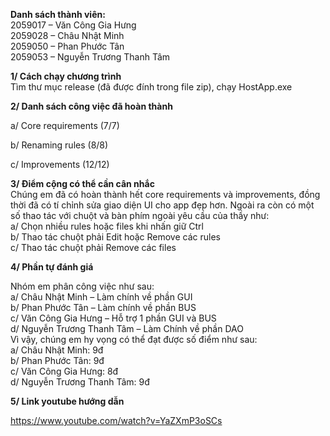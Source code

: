 **Danh sách thành viên:**  
2059017 – Văn Công Gia Hưng  
2059028 – Châu Nhật Minh  
2059050 – Phan Phước Tân  
2059053 – Nguyễn Trương Thanh Tâm  
  
  
**1/ Cách chạy chương trình**  
Tìm thư mục release (đã được đính trong file zip), chạy HostApp.exe  
  
**2/ Danh sách công việc đã hoàn thành**

a/ Core requirements (7/7)

b/ Renaming rules (8/8)

c/ Improvements (12/12)

**3/ Điểm cộng có thể cần cân nhắc**  
Chúng em đã có hoàn thành hết core requirements và improvements, đồng thời đã có tí chỉnh sửa giao diện UI cho app đẹp hơn. Ngoài ra còn có một số thao tác với chuột và bàn phím ngoài yêu cầu của thầy như:  
a/ Chọn nhiều rules hoặc files khi nhấn giữ Ctrl  
b/ Thao tác chuột phải Edit hoặc Remove các rules  
c/ Thao tác chuột phải Remove các files

**4/ Phần tự đánh giá**  
  
Nhóm em phân công việc như sau:  
a/ Châu Nhật Minh – Làm chính về phần GUI  
b/ Phan Phước Tân – Làm chính về phần BUS  
c/ Văn Công Gia Hưng – Hỗ trợ 1 phần GUI và BUS  
d/ Nguyễn Trương Thanh Tâm – Làm Chính về phần DAO  
Vì vậy, chúng em hy vọng có thể đạt được số điểm như sau:  
a/ Châu Nhật Minh: 9đ  
b/ Phan Phước Tân: 9đ  
c/ Văn Công Gia Hưng: 8đ  
d/ Nguyễn Trương Thanh Tâm: 9đ

**5/ Link youtube hướng dẫn**

https://www.youtube.com/watch?v=YaZXmP3oSCs
